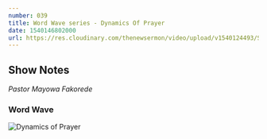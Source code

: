 ```yaml
---
number: 039
title: Word Wave series - Dynamics Of Prayer
date: 1540146802000
url: https://res.cloudinary.com/thenewsermon/video/upload/v1540124493/Sunday_10.21.2018_-_Pastor_Mayowa_Fakorede-_Dynamics_of_Prayer.mp3
---
```


## Show Notes
_Pastor Mayowa Fakorede_

### Word Wave

![Dynamics of Prayer](https://res.cloudinary.com/thenewsermon/image/upload/v1543255278/messages/WhatsApp_Image_2018-11-25_at_5.01.20_PM.jpg)